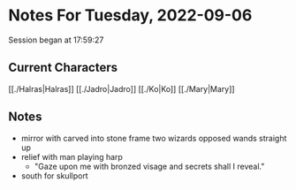 # Notes For Tuesday, 2022-09-06
Session began at 17:59:27
## Current Characters
[[./Halras|Halras]]
[[./Jadro|Jadro]]
[[./Ko|Ko]]
[[./Mary|Mary]]
## Notes
- mirror with carved into stone frame two wizards opposed wands straight up
- relief with man playing harp
	- "Gaze upon me with bronzed visage and secrets shall I reveal."
- south for skullport